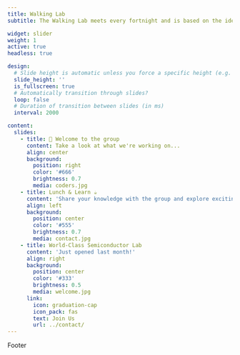 ```yaml
---
title: Walking Lab
subtitle: The Walking Lab meets every fortnight and is based on the idea that walking encourages thinking. Many philosophers, such as Socrates and Aristotle, walked with their students. In fact, Aristotle was known to walk in his lectures, as he believed that walking facilitates thinking. Instead of meeting in a conventional conference room, the Walking Lab meeting is entirely media-free and takes place in a new campus location every time, including both indoor and outdoor venues. The lab walks together from our department building to a specific location on campus, where the meeting is held either standing or sitting. Not only does the meeting allow lab members to discover the unexpected variety of campus features such as lawns, amphitheatres, botanical gardens, and roof top terrasses, but it also provides an opportunity to brainstorm, network, and have a desk-free hour in the day.

widget: slider
weight: 1
active: true
headless: true

design:
  # Slide height is automatic unless you force a specific height (e.g. '400px')
  slide_height: ''
  is_fullscreen: true
  # Automatically transition through slides?
  loop: false
  # Duration of transition between slides (in ms)
  interval: 2000

content:
  slides:
    - title: 👋 Welcome to the group
      content: Take a look at what we're working on...
      align: center
      background:
        position: right
        color: '#666'
        brightness: 0.7
        media: coders.jpg
    - title: Lunch & Learn ☕️
      content: 'Share your knowledge with the group and explore exciting new topics together!'
      align: left
      background:
        position: center
        color: '#555'
        brightness: 0.7
        media: contact.jpg
    - title: World-Class Semiconductor Lab
      content: 'Just opened last month!'
      align: right
      background:
        position: center
        color: '#333'
        brightness: 0.5
        media: welcome.jpg
      link:
        icon: graduation-cap
        icon_pack: fas
        text: Join Us
        url: ../contact/
---
```

Footer
